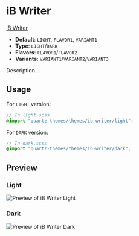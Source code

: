 # iB Writer

[iB Writer](https://toablind.horse)

- **Default**: `LIGHT`, `FLAVOR1`, `VARIANT1`
- **Type**: `LIGHT`/`DARK`
- **Flavors**: `FLAVOR1`/`FLAVOR2`
- **Variants**: `VARIANT1`/`VARIANT2`/`VARIANT3`

Description...

## Usage

For `LIGHT` version:

```scss
// In light.scss
@import "quartz-themes/themes/ib-writer/light";
```

For `DARK` version:

```scss
// In dark.scss
@import "quartz-themes/themes/ib-writer/dark";
```

## Preview

### Light

![Preview of iB Writer Light](preview-light.png)

### Dark

![Preview of iB Writer Dark](preview-dark.png)
